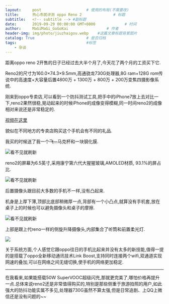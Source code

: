 ```yaml
---
layout:     post                    # 使用的布局(不需要改)
title:      热心市民评测 oppo Reno 2              # 标题
subtitle:   <!-- subtitle --> #副标题
date:       2019-09-29 00:00:00 GMT+0800             # 时间
author:     MaGiMaGi_GoGoKai                 # 作者
header-img: img/photo/jiuzhaigou.webp    #这篇文章标题背景图片
catalog: True                       # 是否归档
tags:                               #标签
    - 杂谈
---
```


距离oppo reno 2开售的日子已经过去大半个月了,今天花了两个月的工资买下它.

Reno2的尺寸为160.0×74.3×9.5mm,高通骁龙730G处理器,8G ram+128G rom传说中的高速度+大容量后置4800万 + 1300万 + 800万 + 200万变焦四摄影像系统.

刚来到oppo专卖店,可以看到一个防抖测试工具,把手中的iPhone7放上去对比一下,reno2果然很稳,晃动起来的时候iPhone的成像变得模糊,同一时间reno2的成像相对来说还是非常稳定的.

[视频在这里](https://v.qq.com/x/page/p30008kz73q.html)

貌似在不同地方的专卖店购买这个手机会有不同的礼品.

我买的时候送了我一个~~飞...~~马克杯和一块钢化膜.

![看不见就刷新](https://mmbiz.qpic.cn/mmbiz_jpg/85u4adyyY33zO6H9pgkEvCdySibr7T11YEuDHplEibmia9ag5WCrQMua8OkQ65kJ4vjPOYOib6zwV2KgHNz3pRws8A/640?wx_fmt=jpeg&tp=webp&wxfrom=5&wx_lazy=1&wx_co=1)

reno2的屏幕为6.5英寸,采用康宁第六代大猩猩玻璃,AMOLED材质, 93.1%的屏占比.

![看不见就刷新](https://mmbiz.qpic.cn/mmbiz_jpg/85u4adyyY33zO6H9pgkEvCdySibr7T11YcjdP3iacDp4cIiatwwibqvpVnaqpZDREpiaYqqhQ9yc7Bv8XPTlPYu4eEQ/640?wx_fmt=jpeg&tp=webp&wxfrom=5&wx_lazy=1&wx_co=1)

后置摄像头跟目前大多数的手机不一样,没有凸起来.

机身是上厚下薄,顶部比底部稍微厚一点,背部有一个小凸点,就算没有手机套,放在桌子上的时候也可以避免摄像头和桌子的摩擦.

![看不见就刷新](https://mmbiz.qpic.cn/mmbiz_jpg/85u4adyyY33zO6H9pgkEvCdySibr7T11YJGFibsq5daRpItHnhNJgfzdzOr4A4tPbToR3A1SlHF4KawUUVae7zhw/640?wx_fmt=jpeg&tp=webp&wxfrom=5&wx_lazy=1&wx_co=1)

上部是跟上代reno一样的侧旋升降摄像头,内部集合了听筒和前置柔光灯.

![](https://mmbiz.qpic.cn/mmbiz_gif/85u4adyyY33zO6H9pgkEvCdySibr7T11YTBM5beCOP2FgOnSOnBtia2jruB7ZT9RicFnf87f97R7maDxKYydQicV3g/640?wx_fmt=gif&tp=webp&wxfrom=5&wx_lazy=1)

关于系统方面,个人感觉它跟oppo往日的手机比起来并没有太多的新技能,值得一提的是搭载了oppo全新移动通讯技术Link Boost,支持同时连接两个wifi,双通道实现网速的叠加,可以在网络之间无缝切换,使手机的网络更加稳定.


----

在我看来,如果能搭载50W SuperVOOC超级闪充,那就更完美了,哪怕价格再提升一点.总体来说reno2还是非常值得购买的,特别是那些侧重于旅游拍照的用户,如此强大的防抖功能实属不多见,处理器730G虽然不算太强,但是日常追剧、上QQ上微信还是没有问题的~~
